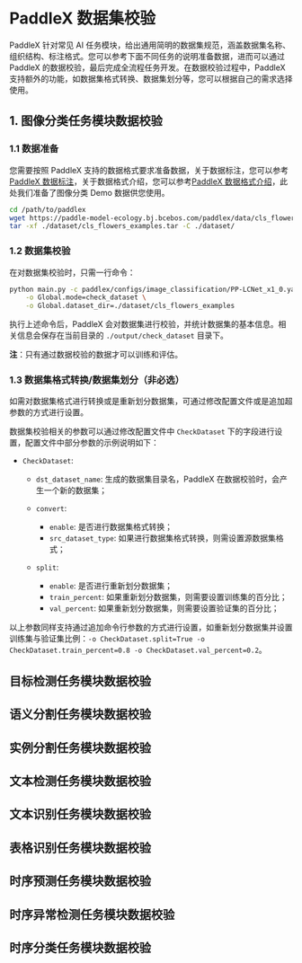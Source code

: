 # PaddleX 数据集校验

PaddleX 针对常见 AI 任务模块，给出通用简明的数据集规范，涵盖数据集名称、组织结构、标注格式。您可以参考下面不同任务的说明准备数据，进而可以通过 PaddleX 的数据校验，最后完成全流程任务开发。在数据校验过程中，PaddleX 支持额外的功能，如数据集格式转换、数据集划分等，您可以根据自己的需求选择使用。

## 1. 图像分类任务模块数据校验

### 1.1 数据准备

您需要按照 PaddleX 支持的数据格式要求准备数据，关于数据标注，您可以参考[PaddleX 数据标注](./annotation/README.md)，关于数据格式介绍，您可以参考[PaddleX 数据格式介绍](./dataset_format.md)，此处我们准备了图像分类 Demo 数据供您使用。

```bash
cd /path/to/paddlex
wget https://paddle-model-ecology.bj.bcebos.com/paddlex/data/cls_flowers_examples.tar -P ./dataset
tar -xf ./dataset/cls_flowers_examples.tar -C ./dataset/
```

### 1.2 数据集校验

在对数据集校验时，只需一行命令：

```bash
python main.py -c paddlex/configs/image_classification/PP-LCNet_x1_0.yaml \
    -o Global.mode=check_dataset \
    -o Global.dataset_dir=./dataset/cls_flowers_examples
```

执行上述命令后，PaddleX 会对数据集进行校验，并统计数据集的基本信息。相关信息会保存在当前目录的 `./output/check_dataset` 目录下。

<!-- 这里需要增加输出的说明，以及产出的说明，畅达 -->

**注**：只有通过数据校验的数据才可以训练和评估。


### 1.3 数据集格式转换/数据集划分（非必选）

如需对数据集格式进行转换或是重新划分数据集，可通过修改配置文件或是追加超参数的方式进行设置。

数据集校验相关的参数可以通过修改配置文件中 `CheckDataset` 下的字段进行设置，配置文件中部分参数的示例说明如下：

* `CheckDataset`:
    <!-- 这里需要增加详细的说明，廷权 -->
    * `dst_dataset_name`: 生成的数据集目录名，PaddleX 在数据校验时，会产生一个新的数据集；

    * `convert`:
        * `enable`: 是否进行数据集格式转换；
        * `src_dataset_type`: 如果进行数据集格式转换，则需设置源数据集格式；
    * `split`:
        * `enable`: 是否进行重新划分数据集；
        * `train_percent`: 如果重新划分数据集，则需要设置训练集的百分比；
        * `val_percent`: 如果重新划分数据集，则需要设置验证集的百分比；

以上参数同样支持通过追加命令行参数的方式进行设置，如重新划分数据集并设置训练集与验证集比例：`-o CheckDataset.split=True -o CheckDataset.train_percent=0.8 -o CheckDataset.val_percent=0.2`。


## 目标检测任务模块数据校验

## 语义分割任务模块数据校验

## 实例分割任务模块数据校验

## 文本检测任务模块数据校验

## 文本识别任务模块数据校验

## 表格识别任务模块数据校验

## 时序预测任务模块数据校验

## 时序异常检测任务模块数据校验

## 时序分类任务模块数据校验
